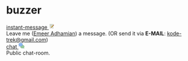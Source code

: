 # buzzer

<a href="http://127.0.0.1/buzzer-IM/src.htm">instant-message
<img src="asset/icons8-memo-16.png" /></a><br />
Leave me ([Emeer Adhamian](https://github.com/)) a message.
(OR send it via **E-MAIL**: kode-trek@gmail.com)
<br />
<a href="http://127.0.0.1/buzzer-chat/index.php">chat
<img src="asset/icons8-chat-16.png" /></a><br />
Public chat-room.
